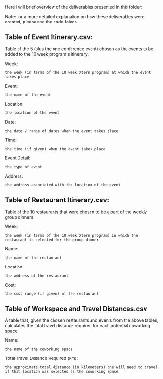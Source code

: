 Here I will brief overview of the deliverables presented in this folder:

Note: for a more detailed explanation on how these deliverables were created, please see the code folder.


## Table of Event Itinerary.csv:

  Table of the 5 (plus the one conference event) chosen as the events to be added to the 10 week program's itinerary.
  
  Week:
  
    the week (in terms of the 10 week Xtern program) at which the event takes place
    
  Event:
  
    the name of the event
    
  Location:
  
    the location of the event
    
  Date:
  
    the date / range of dates when the event takes place
    
  Time:
  
    the time (if given) when the event takes place
    
  Event Detail:
  
    the type of event
    
  Address:
  
    the address associated with the location of the event
    



## Table of Restaurant Itinerary.csv:

  Table of the 10 restaurants that were chosen to be a part of the weekly group dinners.
  
  Week:
  
    the week (in terms of the 10 week Xtern program) in which the restaurant is selected for the group dinner
    
  Name:
  
    the name of the restaurant
    
  Location:
  
    the address of the restaurant
    
  Cost:
  
    the cost range (if given) of the restaurant
    
    
    
## Table of Workspace and Travel Distances.csv

  A table that, given the chosen restaurants and events from the above tables, calculates the total travel distance required for each potential coworking space.
  
  Name:
  
    the name of the coworking space
    
  Total Travel Distance Required (km):
  
    the approximate total distance (in kilometers) one will need to travel if that location was selected as the coworking space
    
